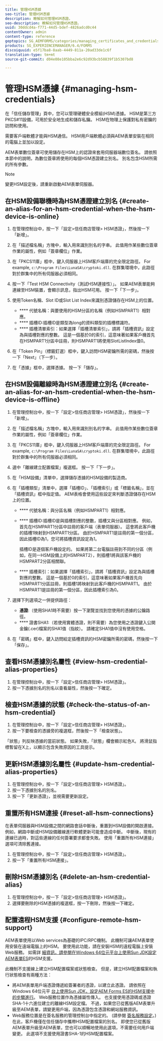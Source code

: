 ```yaml
---
title: 管理HSM憑據
seo-title: 管理HSM憑據
description: 瞭解如何管理HSM憑證。
seo-description: 瞭解如何管理HSM憑證。
uuid: 30ddcd4a-f771-44d5-bdef-4826adcd0c44
contentOwner: admin
content-type: reference
geptopics: SG_AEMFORMS/categories/managing_certificates_and_credentials
products: SG_EXPERIENCEMANAGER/6.4/FORMS
discoiquuid: e5f17ba8-8aab-4449-811a-20ad33de1c6f
translation-type: tm+mt
source-git-commit: d04e08e105bba2e6c92d93bcb58839f1b5307bd8

---
```



# 管理HSM憑據 {#managing-hsm-credentials}

在「信任儲存管理」頁中，您可以管理硬體安全模組(HSM)憑據。 HSM是第三方PKCS#11設備，可用於安全地生成和儲存私鑰。 HSM在物理上保護對私有密鑰的訪問和使用。

需要客戶端軟體才能與HSM通信。 HSM用戶端軟體必須與AEM表單安裝在相同的電腦上並加以設定。

AEM表單數位簽章可使用儲存在HSM上的認證來套用伺服器端數位簽名。 請依照本節中的說明，為數位簽章將使用的每個HSM憑證建立別名。 別名包含HSM所需的所有參數。

>[!NOTE]
>
>變更HSM設定後，請重新啟動AEM表單伺服器。

## 在HSM設備聯機時為HSM憑證建立別名 {#create-an-alias-for-an-hsm-credential-when-the-hsm-device-is-online}

1. 在管理控制台中，按一下「設定>信任商店管理> HSM憑證」，然後按一下「新增」。
1. 在「描述檔名稱」方塊中，輸入用來識別別名的字串。 此值用作某些數位簽章作業的屬性，例如「簽章欄位」作業。
1. 在「PKCS11庫」框中，鍵入伺服器上HSM客戶端庫的完全限定路徑。 For example, `c:\Program Files\LunaSA\cryptoki.dll`. 在群集環境中，此路徑對於群集中的所有伺服器必須相同。
1. 按一下「Test HSM Connectivity（測試HSM連接性）」。 如果AEM表單能夠連線至HSM裝置，會顯示訊息，指出HSM可用。 按一下「下一步」。
1. 使用Token名稱、Slot ID或Slot List Index來識別憑證儲存在HSM上的位置。

   * **** 代號名稱：與要使用的HSM分區的名稱（例如HSMPART1）相對應。
   * **** 插槽ID:插槽ID是類型為long的資料類型的插槽標識符。
   * **** 插槽清單索引：如果選擇「插槽清單索引」，請將「插槽資訊」設定為與插槽對應的整數。 這是一個基於0的索引，這意味著如果客戶機首先在HSMPART1分區中註冊，則HSMPART1將使用SlotListIndex值0。

1. 在「Token Pin」（標籤釘選）框中，鍵入訪問HSM密鑰所需的密碼，然後按一下「Next」（下一步）。
1. 在「憑據」框中，選擇憑據。 按一下「儲存」。

## 在HSM設備離線時為HSM憑證建立別名 {#create-an-alias-for-an-hsm-credential-when-the-hsm-device-is-offline}

1. 在管理控制台中，按一下「設定>信任商店管理> HSM憑證」，然後按一下「新增」。
1. 在「描述檔名稱」方塊中，輸入用來識別別名的字串。 此值用作某些數位簽章作業的屬性，例如「簽章欄位」作業。
1. 在「PKCS11庫」框中，鍵入伺服器上HSM客戶端庫的完全限定路徑。 For example, `c:\Program Files\LunaSA\cryptoki.dll`. 在群集環境中，此路徑對於群集中的所有伺服器必須相同。
1. 選中「離線建立配置檔案」複選框。 按一下「下一步」。
1. 在「HSM設備」清單中，選擇儲存憑據的HSM設備的製造商。
1. 在「插槽類型」清單中，選擇「插槽ID」、「插槽索引」或「標籤名稱」，並在「插槽資訊」框中指定值。 AEM表格會使用這些設定來判斷憑證儲存在HSM上的位置。

   * **** 代號名稱：與分區名稱（例如HSMPART1）相對應。
   * **** 插槽ID:插槽ID是與插槽對應的整數，插槽又與分區相對應。 例如，首先在HSMPART1分區中註冊的客戶端（表單伺服器）。 這會將此客戶機的插槽1映射到HSMPART1分區。 由於HSMPART1是註冊的第一個分區，因此插槽ID為1，您可將插槽資訊設定為1。

      插槽ID是逐個客戶機設定的。 如果將第二台電腦註冊到不同的分區（例如，在同一HSM設備上的HSMPART2），則插槽1將與該客戶機的HSMPART2分區相關聯。

   * **** 插槽索引：如果選擇「插槽索引」，請將「插槽資訊」設定為與插槽對應的整數。 這是一個基於0的索引，這意味著如果客戶機首先向HSMPART1分區註冊，則插槽1將映射到此客戶機的HSMPART1。 由於HSMPART1是註冊的第一個分區，因此插槽索引為0。

1. 選擇下列選項之一併提供路徑：

   * **憑證**:（使用SHA1時不需要）按一下瀏覽並找到您使用的憑據的公鑰路徑。
   * **** 證書SHA1:（若使用實體憑證，則不需要）為您使用之憑證鍵入公開金鑰(.cer)檔案的SHA1值（指紋）。 請確定SHA1值中沒有使用空格。

1. 在「密碼」框中，鍵入訪問給定插槽資訊的HSM密鑰所需的密碼，然後按一下「保存」。

## 查看HSM憑據別名屬性 {#view-hsm-credential-alias-properties}

1. 在管理控制台中，按一下「設定>信任商店管理> HSM憑證」。
1. 按一下憑據別名的別名以查看屬性，然後按一下確定。

## 檢查HSM憑據的狀態 {#check-the-status-of-an-hsm-credential}

1. 在管理控制台中，按一下「設定>信任商店管理> HSM憑證」。
1. 按一下要檢查的憑據旁的複選框，然後按一下「檢查狀態」。

「狀態」列反映憑據的當前狀態。 如果失敗，「狀態」欄會顯示紅色X。 將滑鼠指標暫留在X上，以顯示包含失敗原因的工具提示。

## 更新HSM憑據別名屬性 {#update-hsm-credential-alias-properties}

1. 在管理控制台中，按一下「設定>信任商店管理> HSM憑證」。
1. 按一下憑據別名的別名。
1. 按一下「更新憑證」，並視需要更新設定。

## 重置所有HSM連接 {#reset-all-hsm-connections}

在表單伺服器與HSM設備之間的網路會話中斷後，重置到HSM設備的開啟連接。 例如，網路中斷或HSM設備離線進行軟體更新可能會造成中斷。 中斷後，現有的連線已過時，對這些連線的任何簽署要求都會失敗。 使用「重置所有HSM連接」選項可清除舊連接。

1. 在管理控制台中，按一下「設定>信任商店管理> HSM憑證」。
1. 按一下「重置所有HSM連接」。

## 刪除HSM憑據別名 {#delete-an-hsm-credential-alias}

1. 在管理控制台中，按一下「設定>信任商店管理> HSM憑證」。
1. 選擇要刪除的HSM憑據的複選框，按一下刪除，然後按一下確定。

## 配置遠程HSM支援 {#configure-remote-hsm-support}

AEM表單使用以Web services為基礎的IPC/RPC機制。 此機制可讓AEM表單使用安裝在遠端電腦上的HSM。 要使用此功能，請在安裝HSM的遠程電腦上安裝Web服務。 如需詳 [細資訊，請參閱在Windows 64位元平台上使用Sun JDK設定AEM表單ES](https://kb2.adobe.com/cps/808/cpsid_80835.html)的HSM支援。

此機制不支援線上建立HSM配置檔案或狀態檢查。 但是，建立HSM配置檔案和執行狀態檢查有兩種方法：

* 將AEM表單用戶端憑證傳遞給簽署者的憑證，以建立此憑證。 請依照在Windows 64位元平 [台上使用Sun JDK，設定AEM Forms ES的HSM支援中的步驟進行](https://kb2.adobe.com/cps/808/cpsid_80835.html)。 Web服務位置作為憑據屬性傳入。 也支援使用憑證碼或憑證SHA-1十六進位建立的離線HSM設定檔。 不過，如果您已從舊版AEM表單升級至AEM表單，請變更用戶端，因為憑證包含憑證和網站服務資訊。
* Web服務位置是在簽名服務的管理控制台中指定的。 (請參閱 [簽名服務設定](/help/forms/using/admin-help/configure-service-settings.md#signature-service-settings)。)在此，客戶機僅在信任儲存中攜帶HSM配置檔案的別名。 即使您已從舊版AEM表單升級至AEM表單，您也可以順暢地使用此選項，不需要任何用戶端變更。 此選項不支援使用證書SHA-1的HSM配置檔案。

